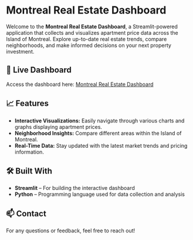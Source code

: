 # Montreal Real Estate Dashboard

Welcome to the **Montreal Real Estate Dashboard**, a Streamlit-powered application that collects and visualizes apartment price data across the Island of Montreal. Explore up-to-date real estate trends, compare neighborhoods, and make informed decisions on your next property investment.

## 🚀 Live Dashboard

Access the dashboard here: [Montreal Real Estate Dashboard](https://amine-02-realestate-data-collector-app-ztbg1b.streamlit.app/)

## 📈 Features

- **Interactive Visualizations:** Easily navigate through various charts and graphs displaying apartment prices.
- **Neighborhood Insights:** Compare different areas within the Island of Montreal.
- **Real-Time Data:** Stay updated with the latest market trends and pricing information.

## 🛠️ Built With

- **Streamlit** – For building the interactive dashboard
- **Python** – Programming language used for data collection and analysis

## 📫 Contact

For any questions or feedback, feel free to reach out!
